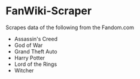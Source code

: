 # FanWiki-Scraper
Scrapes data of the following from the Fandom.com
- Assassin's Creed
- God of War
- Grand Theft Auto
- Harry Potter
- Lord of the Rings
- Witcher
